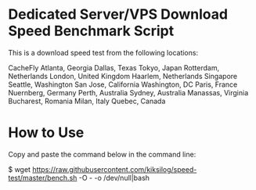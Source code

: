Dedicated Server/VPS Download Speed Benchmark Script 
====================================================
This is a download speed test from the following locations:

CacheFly
Atlanta, Georgia
Dallas, Texas
Tokyo, Japan
Rotterdam, Netherlands
London, United Kingdom
Haarlem, Netherlands
Singapore
Seattle, Washington
San Jose, California
Washington, DC
Paris, France
Nuernberg, Germany
Perth, Australia
Sydney, Australia
Manassas, Virginia
Bucharest, Romania
Milan, Italy
Quebec, Canada

How to Use
==========
Copy and paste the command below in the command line:

$ wget https://raw.githubusercontent.com/kiksilog/speed-test/master/bench.sh -O - -o /dev/null|bash
